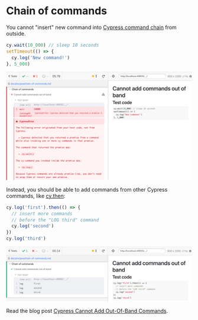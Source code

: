 # Chain of commands

<!-- fiddle Cannot add commands out of band -->

You cannot "insert" new command into [Cypress command chain](https://glebbahmutov.com/blog/visualize-cypress-command-queue/) from outside.

```js skip
cy.wait(10_000) // sleep 10 seconds
setTimeout(() => {
  cy.log('New command!')
}, 5_000)
```

![Cypress throws an error if you try to add more commands from outside](./pics/out-of-band-error.png)

Instead, you should be able to add commands from other Cypress commands, like [cy.then](https://on.cypress.io/then):

```js
cy.log('first').then(() => {
  // insert more commands
  // before the "LOG third" command
  cy.log('second')
})
cy.log('third')
```

![Cypress inserts new commands correctly](./pics/insert.png)

Read the blog post [Cypress Cannot Add Out-Of-Band Commands](https://glebbahmutov.com/blog/cypress-out-of-band/).

<!-- fiddle-end -->
